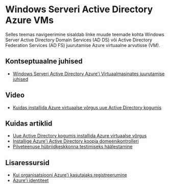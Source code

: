 <properties
    pageTitle="Windows Serveri Active Directory Azure VMs | Microsoft Azure'i"
    description="Azure'i virtuaalmasinates saate kasutada Windows Server Active Directory Domain Services (AD DS) või Active Directory Federation Services (AD FS)."
    services="active-directory"
    documentationCenter=""
    authors="markusvi"
    manager="femila"
    tags="azure-classic-portal"/>

<tags
    ms.service="active-directory"
    ms.workload="identity"
    ms.tgt_pltfrm="na"
    ms.devlang="na"
    ms.topic="article"
    ms.date="10/10/2016"
    ms.author="markusvi"/>


# <a name="windows-server-active-directory-on-azure-vms"></a>Windows Serveri Active Directory Azure VMs


Selles teemas navigeerimine sisaldab linke muude teemade kohta Windows Server Active Directory Domain Services (AD DS) või Active Directory Federation Services (AD FS) juurutamise Azure virtuaalne arvutisse (VM).

## <a name="conceptual-guidelines"></a>Kontseptuaalne juhised

- [Windows Serveri Active Directory Azure'i Virtuaalmasinates juurutamise juhised](https://msdn.microsoft.com/library/azure/jj156090.aspx)

## <a name="video"></a>Video

- [Kuidas installida Azure virtuaalse võrgus uue Active Directory kogumis](http://channel9.msdn.com/Series/Microsoft-Azure-Tutorials/How-to-install-a-new-Active-Directory-forest-on-an-Azure-virtual-network)

## <a name="how-to-articles"></a>Kuidas artiklid

- [Uue Active Directory kogumis installida Azure virtuaalse võrgus](active-directory-new-forest-virtual-machine.md)
- [Installige Azure'i Active Directory koopia domeenikontrolleri](../active-directory/active-directory-install-replica-active-directory-domain-controller.md)
- [Pilveteenuse hübriidkeskkonna testimiseks häälestamine](../virtual-machines/virtual-machines-windows-ps-hybrid-cloud-test-env-sim.md)


## <a name="additional-resources"></a>Lisaressursid

- [Kui organisatsiooni Azure'i kasutajaks registreerumine](sign-up-organization.md)
- [Azure'i identiteet](fundamentals-identity.md)
